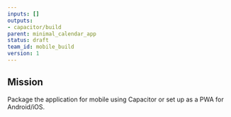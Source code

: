 ```yaml
---
inputs: []
outputs:
- capacitor/build
parent: minimal_calendar_app
status: draft
team_id: mobile_build
version: 1
---
```

## Mission
Package the application for mobile using Capacitor or set up as a PWA for Android/iOS.
